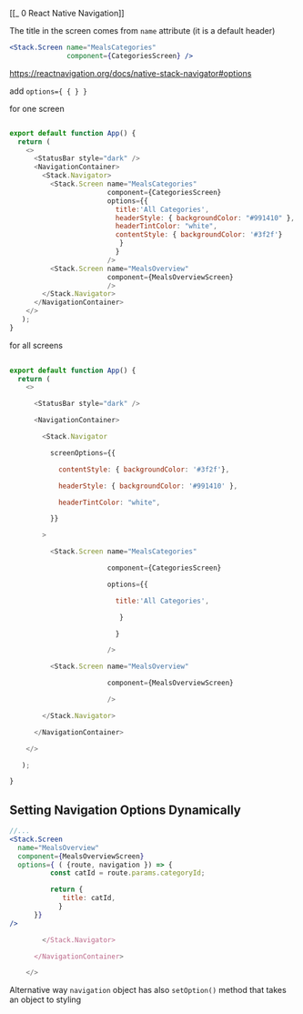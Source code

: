 [[_ 0 React Native Navigation]]

The  title in the screen comes from `name` attribute (it is a default header)
```jsx
<Stack.Screen name="MealsCategories"
              component={CategoriesScreen} />
```
https://reactnavigation.org/docs/native-stack-navigator#options

add `options={ { } }`

for one screen
```jsx 

export default function App() {
  return (
    <>
      <StatusBar style="dark" />
      <NavigationContainer>
        <Stack.Navigator>
          <Stack.Screen name="MealsCategories"
                        component={CategoriesScreen}
                        options={{
                          title:'All Categories',
                          headerStyle: { backgroundColor: "#991410" },
                          headerTintColor: "white",
                          contentStyle: { backgroundColor: '#3f2f'}
                           }
                          }
                        />
          <Stack.Screen name="MealsOverview"
                        component={MealsOverviewScreen}
                        />
        </Stack.Navigator>
      </NavigationContainer>
    </>
   );
}
```

for all screens
```jsx
  
export default function App() {
  return (
    <>

      <StatusBar style="dark" />

      <NavigationContainer>

        <Stack.Navigator

          screenOptions={{

            contentStyle: { backgroundColor: '#3f2f'},    

            headerStyle: { backgroundColor: '#991410' },

            headerTintColor: "white",

          }}

        >

          <Stack.Screen name="MealsCategories"

                        component={CategoriesScreen}

                        options={{

                          title:'All Categories',

                           }

                          }

                        />

          <Stack.Screen name="MealsOverview"

                        component={MealsOverviewScreen}

                        />

        </Stack.Navigator>

      </NavigationContainer>

    </>

   );

}
```


## Setting Navigation Options Dynamically

```jsx
//...
<Stack.Screen 
  name="MealsOverview"
  component={MealsOverviewScreen}
  options={ ( {route, navigation }) => {
          const catId = route.params.categoryId;

		  return {
             title: catId,
            }
      }}
/>

        </Stack.Navigator>

      </NavigationContainer>

    </>
```

Alternative way
`navigation` object has also `setOption()` method that takes an object to styling 










